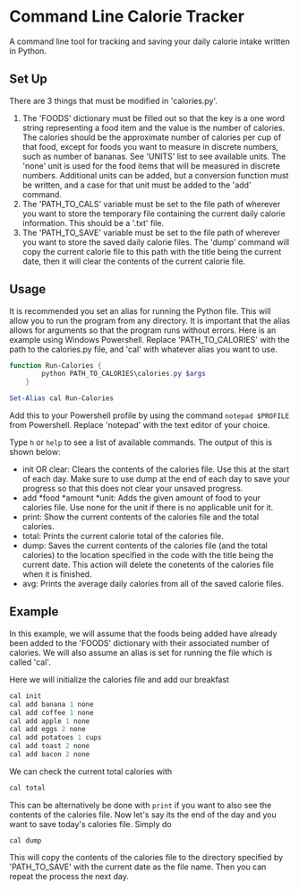 # Command Line Calorie Tracker
A command line tool for tracking and saving your daily calorie intake written in Python.

## Set Up
There are 3 things that must be modified in 'calories.py'. 
1. The 'FOODS' dictionary must be filled out so that the key is a one word string representing a food item and the value is the number of calories. The calories should be the approximate number of calories per cup of that food, except for foods you want to measure in discrete numbers, such as number of bananas. See 'UNITS' list to see available units. The 'none' unit is used for the food items that will be measured in discrete numbers. Additional units can be added, but a conversion function must be written, and a case for that unit must be added to the 'add' command.
2. The 'PATH_TO_CALS' variable must be set to the file path of wherever you want to store the temporary file containing the current daily calorie information. This should be a '.txt' file.
3. The 'PATH_TO_SAVE' variable must be set to the file path of wherever you want to store the saved daily calorie files. The 'dump' command will copy the current calorie file to this path with the title being the current date, then it will clear the contents of the current calorie file.

## Usage
It is recommended you set an alias for running the Python file. This will allow you to run the program from any directory. It is important that the alias allows for arguments so that the program runs without errors. Here is an example using Windows Powershell. Replace 'PATH_TO_CALORIES' with the path to the calories.py file, and 'cal' with whatever alias you want to use.

```powershell
function Run-Calories {
		python PATH_TO_CALORIES\calories.py $args
	}

Set-Alias cal Run-Calories
```

Add this to your Powershell profile by using the command ```notepad $PROFILE``` from Powershell. Replace 'notepad' with the text editor of your choice.

Type ```h``` or ```help``` to see a list of available commands. The output of this is shown below:

  - init OR clear: Clears the contents of the calories file. Use this at the start of each day. Make sure to use dump at the end of each day to save your progress so that this does not clear your unsaved progress.
  - add *food *amount *unit: Adds the given amount of food to your calories file. Use none for the unit if there is no applicable unit for it.
  - print: Show the current contents of the calories file and the total calories.
  - total: Prints the current calorie total of the calories file.
  - dump: Saves the current contents of the calories file (and the total calories) to the location specified in the code with the title being the current date. This action will delete the conetents of the calories file when it is finished.
  - avg: Prints the average daily calories from all of the saved calorie files.

## Example
In this example, we will assume that the foods being added have already been added to the 'FOODS' dictionary with their associated number of calories. We will also assume an alias is set for running the file which is called 'cal'.

Here we will initialize the calories file and add our breakfast

```powershell
cal init
cal add banana 1 none
cal add coffee 1 none
cal add apple 1 none
cal add eggs 2 none
cal add potatoes 1 cups
cal add toast 2 none
cal add bacon 2 none
```

We can check the current total calories with

```powershell
cal total
```

This can be alternatively be done with ```print``` if you want to also see the contents of the calories file. Now let's say its the end of the day and you want to save today's calories file. Simply do

```
cal dump
```

This will copy the contents of the calories file to the directory specified by 'PATH_TO_SAVE' with the current date as the file name. Then you can repeat the process the next day.

